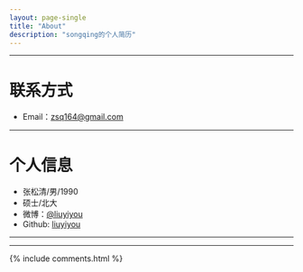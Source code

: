 ```yaml
---
layout: page-single
title: "About"
description: "songqing的个人简历"
---
```



---


# 联系方式

- Email：zsq164@gmail.com

---

# 个人信息

 - 张松清/男/1990 
 - 硕士/北大
 - 微博：[@liuyiyou](http://weibo.com/zsq164)
 - Github: [liuyiyou](http://github.com/songqing)

---

---

{% include comments.html %}
